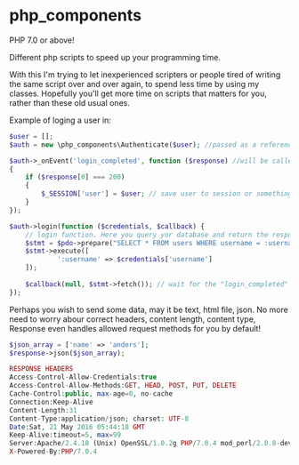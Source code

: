 # php_components
PHP 7.0 or above!

Different php scripts to speed up your programming time.

With this I'm trying to let inexperienced scripters or people tired of writing the same script over and over again, to spend less time by using my classes. Hopefully you'll get more time on scripts that matters for you, rather than these old usual ones.


Example of loging a user in:
```php
$user = [];
$auth = new \php_components\Authenticate($user); //passed as a reference

$auth->_onEvent('login_completed', function ($response) //will be called on logged in.
{ 
	if ($response[0] === 200)
	{
		$_SESSION['user'] = $user; // save user to session or something.
	}
});

$auth->login(function ($credentials, $callback) { 
  	// login function. Here you query yor database and return the response!
  	$stmt = $pdo->prepare("SELECT * FROM users WHERE username = :username");
  	$stmt->execute([
    		':username' => $credentials['username']
 	]);
  
	$callback(null, $stmt->fetch()); // wait for the "login_completed" event.
});

```

Perhaps you wish to send some data, may it be text, html file, json.
No more need to worry abour correct headers, content length, content type,
Response even handles allowed request methods for you by default!
```php
$json_array = ['name' => 'anders'];
$response->json($json_array);

RESPONSE HEADERS
Access-Control-Allow-Credentials:true
Access-Control-Allow-Methods:GET, HEAD, POST, PUT, DELETE
Cache-Control:public, max-age=0, no-cache
Connection:Keep-Alive
Content-Length:31
Content-Type:application/json; charset: UTF-8
Date:Sat, 21 May 2016 05:44:18 GMT
Keep-Alive:timeout=5, max=99
Server:Apache/2.4.18 (Unix) OpenSSL/1.0.2g PHP/7.0.4 mod_perl/2.0.8-dev Perl/v5.16.3
X-Powered-By:PHP/7.0.4
```
